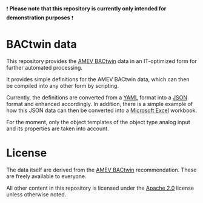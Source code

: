 :exclamation: **Please note that this repository is currently only intended for demonstration purposes** :exclamation:

# BACtwin data

This repository provides the [AMEV BACtwin](https://www.amev-online.de/AMEVInhalt/Planen/Gebaeudeautomation/BACtwin/) data in an IT-optimized form for further automated processing.

It provides simple definitions for the AMEV BACtwin data, which can then be compiled into any other form by scripting.

Currently, the definitions are converted from a [YAML](https://yaml.org/) format into a [JSON](https://www.json.org/json-en.html) format and enhanced accordingly. In addition, there is a simple example of how this JSON data can then be converted into a [Microsoft Excel](https://www.microsoft.com/en-us/microsoft-365/excel) workbook.

For the moment, only the object templates of the object type analog input and its properties are taken into account.

# License

The data itself are derived from the [AMEV BACtwin](https://www.amev-online.de/AMEVInhalt/Planen/Gebaeudeautomation/BACtwin/) recommendation. These are freely available to everyone.

All other content in this repository is licensed under the [Apache 2.0](https://www.apache.org/licenses/LICENSE-2.0) license unless otherwise noted.

